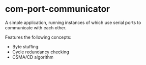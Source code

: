 # com-port-communicator

A simple application, running instances of which use serial ports to communicate with each other.

Features the following concepts:
* Byte stuffing
* Cycle redundancy checking
* CSMA/CD algorithm
